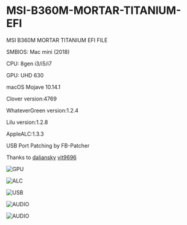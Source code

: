 # MSI-B360M-MORTAR-TITANIUM-EFI
MSI B360M MORTAR TITANIUM EFI FILE

SMBIOS: Mac mini (2018)

CPU: 8gen i3/i5/i7

GPU: UHD 630

macOS Mojave 10.14.1

Clover version:4769

WhateverGreen version:1.2.4

Lilu version:1.2.8

AppleALC:1.3.3

USB Port Patching by FB-Patcher

Thanks to 
[daliansky](https://github.com/daliansky)
[vit9696](https://github.com/vit9696)

![GPU](https://github.com/irelandKen/MSI-B360M-MORTAR-TITANIUM-EFI/blob/master/FB-Patcher-new.png?raw=true)

![ALC](https://github.com/irelandKen/MSI-B360M-MORTAR-TITANIUM-EFI/blob/master/FB-Patcher-ALC.png?raw=true)

![USB](https://github.com/irelandKen/MSI-B360M-MORTAR-TITANIUM-EFI/blob/master/FB-Patcher-USB.png?raw=true)

![AUDIO](https://github.com/irelandKen/MSI-B360M-MORTAR-TITANIUM-EFI/blob/master/AUDIO.png?raw=true)

![AUDIO](https://github.com/irelandKen/MSI-B360M-MORTAR-TITANIUM-EFI/blob/master/HEVC.png?raw=true)
